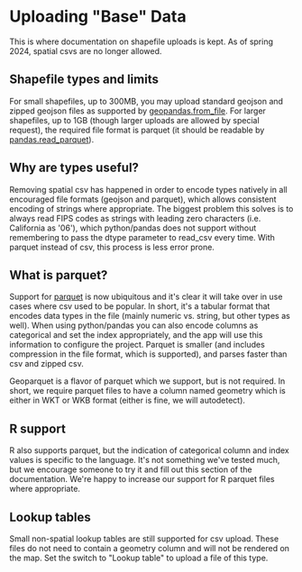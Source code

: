 # Uploading "Base" Data 

This is where documentation on shapefile uploads is kept.  As of spring 2024, spatial csvs are no longer allowed.

## Shapefile types and limits

For small shapefiles, up to 300MB, you may upload standard geojson and zipped geojson files as supported by [geopandas.from_file](https://geopandas.readthedocs.io/en/latest/docs/reference/api/geopandas.GeoDataFrame.from_file.html).  For larger shapefiles, up to 1GB (though larger uploads are allowed by special request), the required file format is parquet (it should be readable by [pandas.read_parquet](https://pandas.pydata.org/docs/reference/api/pandas.read_parquet.html)).

## Why are types useful?

Removing spatial csv has happened in order to encode types natively in all encouraged file formats (geojson and parquet), which allows consistent encoding of strings where appropriate.  The biggest problem this solves is to always read FIPS codes as strings with leading zero characters (i.e. California as '06'), which python/pandas does not support without remembering to pass the dtype parameter to read_csv every time.  With parquet instead of csv, this process is less error prone.

## What is parquet?

Support for [parquet](https://www.linkedin.com/pulse/perfect-file-format-unveiled-parquet-vs-csv-shailendra-prajapati/) is now ubiquitous and it's clear it will take over in use cases where csv used to be popular.  In short, it's a tabular format that encodes data types in the file (mainly numeric vs. string, but other types as well).  When using python/pandas you can also encode columns as categorical and set the index appropriately, and the app will use this information to configure the project.  Parquet is smaller (and includes compression in the file format, which is supported), and parses faster than csv and zipped csv.

Geoparquet is a flavor of parquet which we support, but is not required.  In short, we require parquet files to have a column named geometry which is either in WKT or WKB format (either is fine, we will autodetect).

## R support

R also supports parquet, but the indication of categorical column and index values is specific to the language.  It's not something we've tested much, but we encourage someone to try it and fill out this section of the documentation.  We're happy to increase our support for R parquet files where appropriate.

## Lookup tables

Small non-spatial lookup tables are still supported for csv upload.  These files do not need to contain a geometry column and will not be rendered on the map.  Set the switch to "Lookup table" to upload a file of this type.
